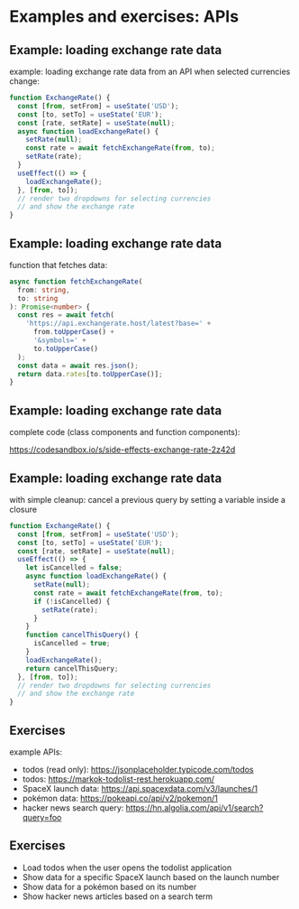 # Examples and exercises: APIs

## Example: loading exchange rate data

example: loading exchange rate data from an API when selected currencies change:

```js
function ExchangeRate() {
  const [from, setFrom] = useState('USD');
  const [to, setTo] = useState('EUR');
  const [rate, setRate] = useState(null);
  async function loadExchangeRate() {
    setRate(null);
    const rate = await fetchExchangeRate(from, to);
    setRate(rate);
  }
  useEffect(() => {
    loadExchangeRate();
  }, [from, to]);
  // render two dropdowns for selecting currencies
  // and show the exchange rate
}
```

## Example: loading exchange rate data

function that fetches data:

```ts
async function fetchExchangeRate(
  from: string,
  to: string
): Promise<number> {
  const res = await fetch(
    'https://api.exchangerate.host/latest?base=' +
      from.toUpperCase() +
      '&symbols=' +
      to.toUpperCase()
  );
  const data = await res.json();
  return data.rates[to.toUpperCase()];
}
```

## Example: loading exchange rate data

complete code (class components and function components):

<https://codesandbox.io/s/side-effects-exchange-rate-2z42d>

## Example: loading exchange rate data

with simple cleanup: cancel a previous query by setting a variable inside a closure

```js
function ExchangeRate() {
  const [from, setFrom] = useState('USD');
  const [to, setTo] = useState('EUR');
  const [rate, setRate] = useState(null);
  useEffect(() => {
    let isCancelled = false;
    async function loadExchangeRate() {
      setRate(null);
      const rate = await fetchExchangeRate(from, to);
      if (!isCancelled) {
        setRate(rate);
      }
    }
    function cancelThisQuery() {
      isCancelled = true;
    }
    loadExchangeRate();
    return cancelThisQuery;
  }, [from, to]);
  // render two dropdowns for selecting currencies
  // and show the exchange rate
}
```

## Exercises

example APIs:

- todos (read only): https://jsonplaceholder.typicode.com/todos
- todos: https://markok-todolist-rest.herokuapp.com/
- SpaceX launch data: https://api.spacexdata.com/v3/launches/1
- pokémon data: https://pokeapi.co/api/v2/pokemon/1
- hacker news search query: https://hn.algolia.com/api/v1/search?query=foo

## Exercises

- Load todos when the user opens the todolist application
- Show data for a specific SpaceX launch based on the launch number
- Show data for a pokémon based on its number
- Show hacker news articles based on a search term
